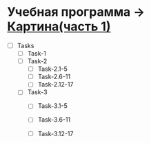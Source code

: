 # Учебная программа -> [Картина(часть 1)](http://cs.mipt.ru/python/lessons/lab3.html)

- [ ] Tasks
  - [ ] Task-1
  - [ ] Task-2
    - [ ] Task-2.1-5
    - [ ] Task-2.6-11
    - [ ] Task-2.12-17
  - [ ] Task-3
    - [ ] Task-3.1-5
    - [ ] Task-3.6-11
    - [ ] Task-3.12-17

